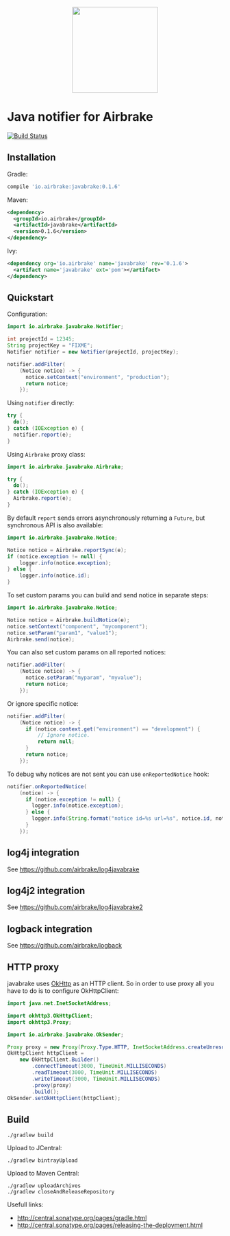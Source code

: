 <p align="center">
  <img src="https://airbrake-github-assets.s3.amazonaws.com/brand/airbrake-full-logo.png" width="200">
</p>

# Java notifier for Airbrake

[![Build Status](https://travis-ci.org/airbrake/javabrake.svg?branch=master)](https://travis-ci.org/airbrake/javabrake)

## Installation

Gradle:

```gradle
compile 'io.airbrake:javabrake:0.1.6'
```

Maven:

```xml
<dependency>
  <groupId>io.airbrake</groupId>
  <artifactId>javabrake</artifactId>
  <version>0.1.6</version>
</dependency>
```

Ivy:

```xml
<dependency org='io.airbrake' name='javabrake' rev='0.1.6'>
  <artifact name='javabrake' ext='pom'></artifact>
</dependency>
```

## Quickstart

Configuration:

```java
import io.airbrake.javabrake.Notifier;

int projectId = 12345;
String projectKey = "FIXME";
Notifier notifier = new Notifier(projectId, projectKey);

notifier.addFilter(
    (Notice notice) -> {
      notice.setContext("environment", "production");
      return notice;
    });
```

Using `notifier` directly:

```java
try {
  do();
} catch (IOException e) {
  notifier.report(e);
}
```

Using `Airbrake` proxy class:

```java
import io.airbrake.javabrake.Airbrake;

try {
  do();
} catch (IOException e) {
  Airbrake.report(e);
}
```

By default `report` sends errors asynchronously returning a `Future`, but synchronous API is also available:

```java
import io.airbrake.javabrake.Notice;

Notice notice = Airbrake.reportSync(e);
if (notice.exception != null) {
    logger.info(notice.exception);
} else {
    logger.info(notice.id);
}
```

To set custom params you can build and send notice in separate steps:

```java
import io.airbrake.javabrake.Notice;

Notice notice = Airbrake.buildNotice(e);
notice.setContext("component", "mycomponent");
notice.setParam("param1", "value1");
Airbrake.send(notice);
```

You can also set custom params on all reported notices:

```java
notifier.addFilter(
    (Notice notice) -> {
      notice.setParam("myparam", "myvalue");
      return notice;
    });
```

Or ignore specific notice:

```java
notifier.addFilter(
    (Notice notice) -> {
      if (notice.context.get("environment") == "development") {
          // Ignore notice.
          return null;
      }
      return notice;
    });
```

To debug why notices are not sent you can use `onReportedNotice` hook:

```java
notifier.onReportedNotice(
    (notice) -> {
      if (notice.exception != null) {
        logger.info(notice.exception);
      } else {
        logger.info(String.format("notice id=%s url=%s", notice.id, notice.url));
      }
    });
```

## log4j integration

See https://github.com/airbrake/log4javabrake

## log4j2 integration

See https://github.com/airbrake/log4javabrake2

## logback integration

See https://github.com/airbrake/logback

## HTTP proxy

javabrake uses [OkHttp](http://square.github.io/okhttp/) as an HTTP client. So in order to use proxy all you have to do is to configure OkHttpClient:

```java
import java.net.InetSocketAddress;

import okhttp3.OkHttpClient;
import okhttp3.Proxy;

import io.airbrake.javabrake.OkSender;

Proxy proxy = new Proxy(Proxy.Type.HTTP, InetSocketAddress.createUnresolved("192.168.1.105", 8081);
OkHttpClient httpClient =
    new OkHttpClient.Builder()
        .connectTimeout(3000, TimeUnit.MILLISECONDS)
        .readTimeout(3000, TimeUnit.MILLISECONDS)
        .writeTimeout(3000, TimeUnit.MILLISECONDS)
        .proxy(proxy)
        .build();
OkSender.setOkHttpClient(httpClient);
```

## Build

```shell
./gradlew build
```

Upload to JCentral:

```shell
./gradlew bintrayUpload
```

Upload to Maven Central:

```shell
./gradlew uploadArchives
./gradlew closeAndReleaseRepository
```

Usefull links:
 - http://central.sonatype.org/pages/gradle.html
 - http://central.sonatype.org/pages/releasing-the-deployment.html

